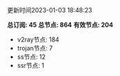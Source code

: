 更新时间2023-01-03 18:48:23

**总订阅: 45**
**总节点: 864**
**有效节点: 204**
- v2ray节点: 184
- trojan节点: 7
- ss节点: 12
- ssr节点: 1
